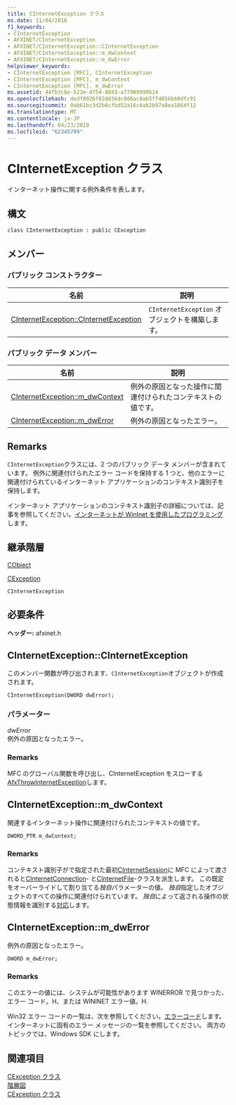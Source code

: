 ```yaml
---
title: CInternetException クラス
ms.date: 11/04/2016
f1_keywords:
- CInternetException
- AFXINET/CInternetException
- AFXINET/CInternetException::CInternetException
- AFXINET/CInternetException::m_dwContext
- AFXINET/CInternetException::m_dwError
helpviewer_keywords:
- CInternetException [MFC], CInternetException
- CInternetException [MFC], m_dwContext
- CInternetException [MFC], m_dwError
ms.assetid: 44fb3cbe-523e-4754-8843-a77909990b14
ms.openlocfilehash: dedf8926f02dd36dc8d6ac8ab5ff4056b60dfc91
ms.sourcegitcommit: 0ab61bc3d2b6cfbd52a16c6ab2b97a8ea1864f12
ms.translationtype: MT
ms.contentlocale: ja-JP
ms.lasthandoff: 04/23/2019
ms.locfileid: "62345709"
---
```

# <a name="cinternetexception-class"></a>CInternetException クラス

インターネット操作に関する例外条件を表します。

## <a name="syntax"></a>構文

```
class CInternetException : public CException
```

## <a name="members"></a>メンバー

### <a name="public-constructors"></a>パブリック コンストラクター

|名前|説明|
|----------|-----------------|
|[CInternetException::CInternetException](#cinternetexception)|`CInternetException` オブジェクトを構築します。|

### <a name="public-data-members"></a>パブリック データ メンバー

|名前|説明|
|----------|-----------------|
|[CInternetException::m_dwContext](#m_dwcontext)|例外の原因となった操作に関連付けられたコンテキストの値です。|
|[CInternetException::m_dwError](#m_dwerror)|例外の原因となったエラー。|

## <a name="remarks"></a>Remarks

`CInternetException`クラスには、2 つのパブリック データ メンバーが含まれています。 例外に関連付けられたエラー コードを保持する 1 つと、他のエラーに関連付けられているインターネット アプリケーションのコンテキスト識別子を保持します。

インターネット アプリケーションのコンテキスト識別子の詳細については、記事を参照してください。[インターネットが WinInet を使用したプログラミング](../../mfc/win32-internet-extensions-wininet.md)します。

## <a name="inheritance-hierarchy"></a>継承階層

[CObject](../../mfc/reference/cobject-class.md)

[CException](../../mfc/reference/cexception-class.md)

`CInternetException`

## <a name="requirements"></a>必要条件

**ヘッダー:** afxinet.h

##  <a name="cinternetexception"></a>  CInternetException::CInternetException

このメンバー関数が呼び出されます、`CInternetException`オブジェクトが作成されます。

```
CInternetException(DWORD dwError);
```

### <a name="parameters"></a>パラメーター

*dwError*<br/>
例外の原因となったエラー。

### <a name="remarks"></a>Remarks

MFC のグローバル関数を呼び出し、CInternetException をスローする[AfxThrowInternetException](internet-url-parsing-globals.md#afxthrowinternetexception)します。

##  <a name="m_dwcontext"></a>  CInternetException::m_dwContext

関連するインターネット操作に関連付けられたコンテキストの値です。

```
DWORD_PTR m_dwContext;
```

### <a name="remarks"></a>Remarks

コンテキスト識別子がで指定された最初[CInternetSession](../../mfc/reference/cinternetsession-class.md)に MFC によって渡されると[CInternetConnection](../../mfc/reference/cinternetconnection-class.md)- と[CInternetFile](../../mfc/reference/cinternetfile-class.md)-クラスを派生します。 この既定をオーバーライドして割り当てる*独自*パラメーターの値。 *独自*指定したオブジェクトのすべての操作に関連付けられています。 *独自*によって返される操作の状態情報を識別する[対応](../../mfc/reference/cinternetsession-class.md#onstatuscallback)します。

##  <a name="m_dwerror"></a>  CInternetException::m_dwError

例外の原因となったエラー。

```
DWORD m_dwError;
```

### <a name="remarks"></a>Remarks

このエラーの値には、システムが可能性があります WINERROR で見つかった、エラー コード。H、または WININET エラー値。H.

Win32 エラー コードの一覧は、次を参照してください。[エラーコード](/windows/desktop/Debug/system-error-codes)します。 インターネットに固有のエラー メッセージの一覧を参照してください。 両方のトピックでは、Windows SDK にします。

## <a name="see-also"></a>関連項目

[CException クラス](../../mfc/reference/cexception-class.md)<br/>
[階層図](../../mfc/hierarchy-chart.md)<br/>
[CException クラス](../../mfc/reference/cexception-class.md)
